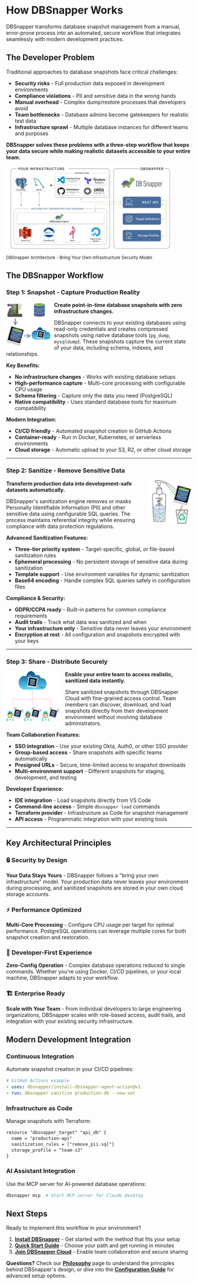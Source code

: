 # How DBSnapper Works

DBSnapper transforms database snapshot management from a manual, error-prone process into an automated, secure workflow that integrates seamlessly with modern development practices.

## The Developer Problem

Traditional approaches to database snapshots face critical challenges:

- **Security risks** - Full production data exposed in development environments
- **Compliance violations** - PII and sensitive data in the wrong hands
- **Manual overhead** - Complex dump/restore processes that developers avoid
- **Team bottlenecks** - Database admins become gatekeepers for realistic test data
- **Infrastructure sprawl** - Multiple database instances for different teams and purposes

**DBSnapper solves these problems with a three-step workflow that keeps your data secure while making realistic datasets accessible to your entire team.**

<p class="img-box">
  <img src="/static/dbs-architecture.jpg" alt="DBSnapper Architecture" width="90%">
  <br/>
  <small>DBSnapper Architecture - Bring Your Own Infrastructure Security Model</small>
</p>

## The DBSnapper Workflow

### Step 1: Snapshot - Capture Production Reality

<div style="text-align: center;">
  <img src="/static/hiw/hiw-snapshot-2x.png" style="width: 120px; float: left; margin-right: 10px;">
</div>

**Create point-in-time database snapshots with zero infrastructure changes.**

DBSnapper connects to your existing databases using read-only credentials and creates compressed snapshots using native database tools (`pg_dump`, `mysqldump`). These snapshots capture the current state of your data, including schema, indexes, and relationships.

**Key Benefits:**

- **No infrastructure changes** - Works with existing database setups
- **High-performance capture** - Multi-core processing with configurable CPU usage
- **Schema filtering** - Capture only the data you need (PostgreSQL)
- **Native compatibility** - Uses standard database tools for maximum compatibility

**Modern Integration:**

- **CI/CD friendly** - Automated snapshot creation in GitHub Actions
- **Container-ready** - Run in Docker, Kubernetes, or serverless environments
- **Cloud storage** - Automatic upload to your S3, R2, or other cloud storage

---

### Step 2: Sanitize - Remove Sensitive Data

<div style="text-align: center;">
  <img src="/static/hiw/hiw-sanitize-2x.png" style="width: 120px; float: right; margin-left: 10px;">
</div>

**Transform production data into development-safe datasets automatically.**

DBSnapper's sanitization engine removes or masks Personally Identifiable Information (PII) and other sensitive data using configurable SQL queries. The process maintains referential integrity while ensuring compliance with data protection regulations.

**Advanced Sanitization Features:**

- **Three-tier priority system** - Target-specific, global, or file-based sanitization rules
- **Ephemeral processing** - No persistent storage of sensitive data during sanitization
- **Template support** - Use environment variables for dynamic sanitization
- **Base64 encoding** - Handle complex SQL queries safely in configuration files

**Compliance & Security:**

- **GDPR/CCPA ready** - Built-in patterns for common compliance requirements
- **Audit trails** - Track what data was sanitized and when
- **Your infrastructure only** - Sensitive data never leaves your environment
- **Encryption at rest** - All configuration and snapshots encrypted with your keys

---

### Step 3: Share - Distribute Securely

<div style="text-align: center;">
  <img src="/static/hiw/hiw-share-2x.png" style="width: 150px; float: left; margin-right: 10px;">
</div>

**Enable your entire team to access realistic, sanitized data instantly.**

Share sanitized snapshots through DBSnapper Cloud with fine-grained access control. Team members can discover, download, and load snapshots directly from their development environment without involving database administrators.

**Team Collaboration Features:**

- **SSO integration** - Use your existing Okta, Auth0, or other SSO provider
- **Group-based access** - Share snapshots with specific teams automatically
- **Presigned URLs** - Secure, time-limited access to snapshot downloads
- **Multi-environment support** - Different snapshots for staging, development, and testing

**Developer Experience:**

- **IDE integration** - Load snapshots directly from VS Code
- **Command-line access** - Simple `dbsnapper load` commands
- **Terraform provider** - Infrastructure as Code for snapshot management
- **API access** - Programmatic integration with your existing tools

---

## Key Architectural Principles

### 🔒 **Security by Design**

**Your Data Stays Yours** - DBSnapper follows a "bring your own infrastructure" model. Your production data never leaves your environment during processing, and sanitized snapshots are stored in your own cloud storage accounts.

### ⚡ **Performance Optimized**

**Multi-Core Processing** - Configure CPU usage per target for optimal performance. PostgreSQL operations can leverage multiple cores for both snapshot creation and restoration.

### 🔧 **Developer-First Experience**

**Zero-Config Operation** - Complex database operations reduced to single commands. Whether you're using Docker, CI/CD pipelines, or your local machine, DBSnapper adapts to your workflow.

### 🏗️ **Enterprise Ready**

**Scale with Your Team** - From individual developers to large engineering organizations, DBSnapper scales with role-based access, audit trails, and integration with your existing security infrastructure.

## Modern Development Integration

### Continuous Integration

Automate snapshot creation in your CI/CD pipelines:

```yaml
# GitHub Actions example
- uses: dbsnapper/install-dbsnapper-agent-action@v1
- run: dbsnapper sanitize production-db --new-set
```

### Infrastructure as Code

Manage snapshots with Terraform:

```hcl
resource "dbsnapper_target" "api_db" {
  name = "production-api"
  sanitization_rules = ["remove_pii.sql"]
  storage_profile = "team-s3"
}
```

### AI Assistant Integration

Use the MCP server for AI-powered database operations:

```bash
dbsnapper mcp  # Start MCP server for Claude Desktop
```

## Next Steps

Ready to implement this workflow in your environment?

1. **[Install DBSnapper](installation.md)** - Get started with the method that fits your setup
2. **[Quick Start Guide](quick-start.md)** - Choose your path and get running in minutes
3. **[Join DBSnapper Cloud](https://app.dbsnapper.com/sign_up)** - Enable team collaboration and secure sharing

**Questions?** Check our **[Philosophy](philosophy.md)** page to understand the principles behind DBSnapper's design, or dive into the **[Configuration Guide](configuration.md)** for advanced setup options.
